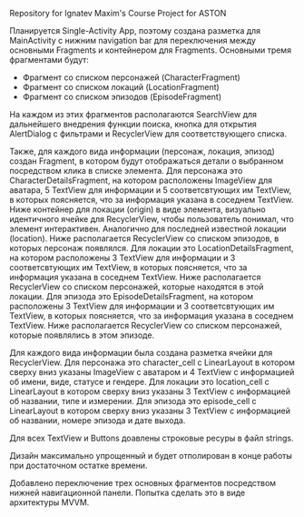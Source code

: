 Repository for Ignatev Maxim's Course Project for ASTON

Планируется Single-Activity App, поэтому создана разметка для MainActivity с нижним navigation bar для переключения между основными Fragments и контейнером для Fragments. 
Основными тремя фрагментами будут: 
- Фрагмент со списком персонажей (CharacterFragment)
- Фрагмент со списком локаций (LocationFragment)
- Фрагмент со списком эпизодов (EpisodeFragment)

На каждом из этих фрагментов располагаются SearchView для дальнейшего внедрения функции поиска, кнопка для открытия AlertDialog с фильтрами и RecyclerView для 
соответствующего списка.

Также, для каждого вида информации (персонаж, локация, эпизод) создан Fragment, в котором будут отображаться детали о выбранном посредством клика в списке
элемента.
Для персонажа это CharacterDetailsFragment, на котором расположены ImageView для аватара, 5 TextView для информации и 5 соответсвтующих им TextView, в которых поясняется, 
что за информация указана в соседнем TextView. Ниже контейнер для локации (origin) в виде элемента, визуально идентичного ячейке для RecyclerView, чтобы пользователь понимал, 
что элемент интерактивен. Аналогично для последней известной локации (location). Ниже располагается RecyclerView со списком эпизодов, в которых персонаж появлялся.
Для локации это LocationDetailsFragment, на котором расположены 3 TextView для информации и 3 соответсвтующих им TextView, в которых поясняется, что за информация 
указана в соседнем TextView. Ниже располагается RecyclerView со списком персонажей, которые находятся в этой локации.
Для эпизода это EpisodeDetailsFragment, на котором расположены 3 TextView для информации и 3 соответсвтующих им TextView, в которых поясняется, что за информация 
указана в соседнем TextView. Ниже располагается RecyclerView со списком персонажей, которые появлялись в этом эпизоде.

Для каждого вида информации была создана разметка ячейки для RecyclerView. 
Для персонажа это character_cell с LinearLayout в котором сверху вниз указаны ImageView с аватаром и 4 TextView с информацией об имени, виде, статусе и гендере.
Для локации это location_cell с LinearLayout в котором сверху вниз указаны 3 TextView с информацией об названии, типе и измерении.
Для эпизода это episode_cell с LinearLayout в котором сверху вниз указаны 3 TextView с информацией об названии, номере эпизода и дате выхода.

Для всех TextView и Buttons доавлены строковые ресуры в файл strings.

Дизайн максимально упрощенный и будет отполирован в конце работы при достаточном остатке времени.

Добавлено переключение трех основных фрагментов посредством нижней навигационной панели. Попытка сделать это в виде архитектуры MVVM. 